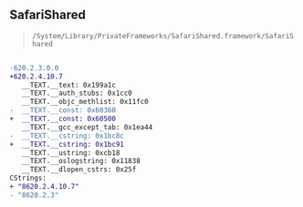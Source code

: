 ## SafariShared

> `/System/Library/PrivateFrameworks/SafariShared.framework/SafariShared`

```diff

-620.2.3.0.0
+620.2.4.10.7
   __TEXT.__text: 0x199a1c
   __TEXT.__auth_stubs: 0x1cc0
   __TEXT.__objc_methlist: 0x11fc0
-  __TEXT.__const: 0x60360
+  __TEXT.__const: 0x60500
   __TEXT.__gcc_except_tab: 0x1ea44
-  __TEXT.__cstring: 0x1bc8c
+  __TEXT.__cstring: 0x1bc91
   __TEXT.__ustring: 0xcb18
   __TEXT.__oslogstring: 0x11838
   __TEXT.__dlopen_cstrs: 0x25f
CStrings:
+ "8620.2.4.10.7"
- "8620.2.3"

```
